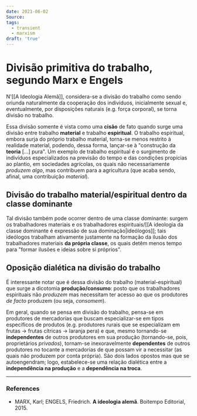 ```yaml
---
date: 2021-06-02
Source:
tags:
  - transient
  - marxism
draft: 'true'
---
```

# Divisão primitiva do trabalho, segundo Marx e Engels
N'[[A Ideologia Alemã]], considera-se a divisão do trabalho como sendo oriunda naturalmente da cooperação dos indivíduos, inicialmente sexual e, eventualmente, por disposições naturais (e.g. força corporal), se torna divisão no trabalho.

Essa divisão somente é vista como uma **cisão** de fato quando surge uma divisão entre trabalho **material** e trabalho **espiritual**. O trabalho espiritual, embora surja do próprio trabalho material, torna-se menos restrito à realidade material, podendo, dessa forma, lançar-se à "construção da **teoria** \[...\] pura". Um exemplo de trabalho espiritual é o surgimento de indivíduos especializados na previsão do tempo e das condições propícias ao plantio, em sociedades agrícolas, os quais não necessariamente *produzem algo*, mas contribuem para a agricultura (que acaba sendo, afinal, uma contribuição *material*).  


## Divisão do trabalho material/espiritual dentro da classe dominante
Tal divisão também pode ocorrer dentro de uma classe dominante: surgem os trabalhadores materiais e os trabalhadores espirituais/[[A ideologia da classe dominante é expressão de sua dominação|ideólogos]]; tais ideólogos trabalham ativamente justamente na formação da ilusão dos trabalhadores materiais **da própria classe**, os quais detêm menos tempo para "formar ilusões e ideias sobre si próprios". 



## Oposição dialética na divisão do trabalho
É interessante notar que é dessa divisão do trabalho (material-espiritual) que surge a dicotomia **produção/consumo**: posto que os trabalhadores espirituais não *produzem* mas necessitam ter acesso ao que os produtores *de facto* produzem (ou seja, *consomem*).

Em geral, quando se pensa em divisão do trabalho, pensa-se em produtores de mercadorias que buscam especializar-se em tipos específicos de produtos (e.g. produtores rurais que se especializam em frutas -> frutas cítricas -> laranja pera) e que, mesmo tornando-se **independentes** de outros produtores em sua produção (tornando-se, pois, proprietários *privados*), tornam-se inexoravelmente **dependentes** de outros produtores no tocante a mercadorias de que possam vir a necessitar (as quais não produzem por conta própria). São dois lados opostos mas que se autoengendram; logo, estabelece-se uma relação dialética entre a **independência na produção** e a **dependência na troca**. 


---
### References
- MARX, Karl; ENGELS, Friedrich. **A ideologia alemã**. Boitempo Editorial, 2015.
